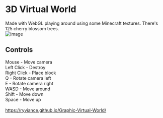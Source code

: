 # 3D Virtual World
Made with WebGL playing around using some Minecraft textures. There's 125 cherry blossom trees.
<br />
![image](https://github.com/user-attachments/assets/9ce27aa3-61b0-4166-8c96-519a2a99dcaf)
## Controls
Mouse - Move camera <br />
Left Click - Destroy <br />
Right Click - Place block <br />
Q - Rotate camera left <br />
E - Rotate camera right <br />
WASD - Move around <br />
Shift - Move down <br />
Space - Move up <br />
<br />
https://ryviance.github.io/Graphic-Virtual-World/
